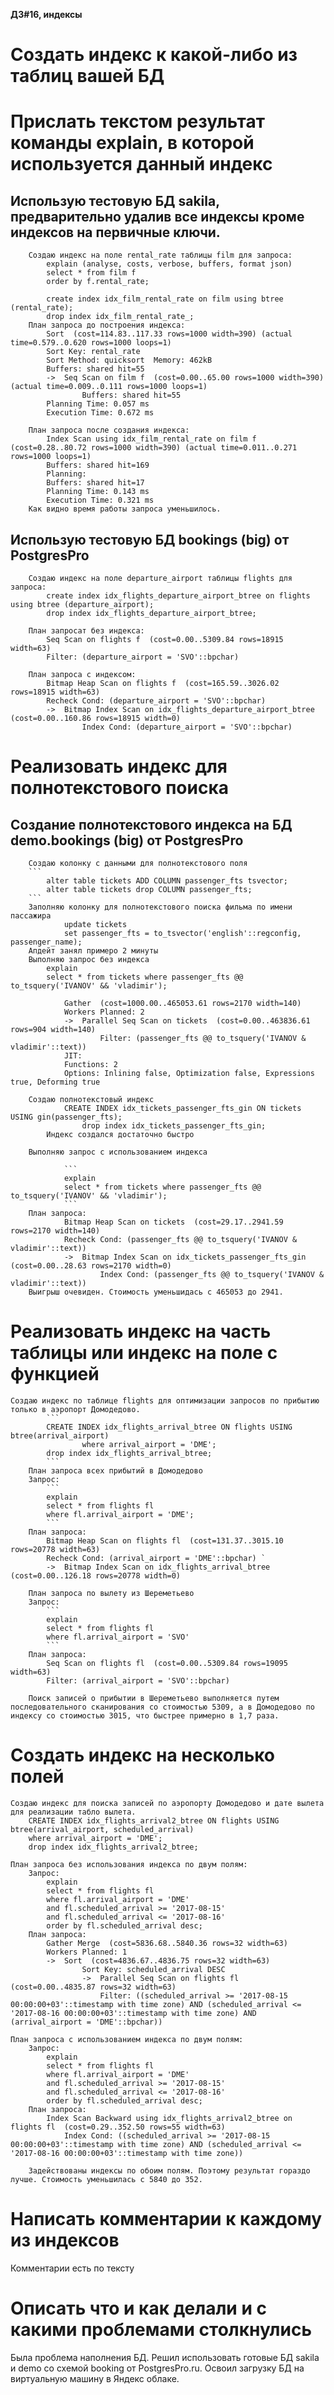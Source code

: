 **ДЗ#16, индексы**

# Создать индекс к какой-либо из таблиц вашей БД
# Прислать текстом результат команды explain, в которой используется данный индекс
 ## Использую тестовую БД sakila, предварительно удалив все индексы кроме индексов на первичные ключи.
		Создаю индекс на поле rental_rate таблицы film для запроса:
			explain (analyse, costs, verbose, buffers, format json)
			select * from film f 
			order by f.rental_rate;
			
			create index idx_film_rental_rate on film using btree (rental_rate);
			drop index idx_film_rental_rate_;
		План запроса до построения индекса: 
			Sort  (cost=114.83..117.33 rows=1000 width=390) (actual time=0.579..0.620 rows=1000 loops=1)
			Sort Key: rental_rate
			Sort Method: quicksort  Memory: 462kB
			Buffers: shared hit=55
			->  Seq Scan on film f  (cost=0.00..65.00 rows=1000 width=390) (actual time=0.009..0.111 rows=1000 loops=1)
					Buffers: shared hit=55
			Planning Time: 0.057 ms
			Execution Time: 0.672 ms

		План запроса после создания индекса:
			Index Scan using idx_film_rental_rate on film f  (cost=0.28..80.72 rows=1000 width=390) (actual time=0.011..0.271 rows=1000 loops=1)
			Buffers: shared hit=169
			Planning:
			Buffers: shared hit=17
			Planning Time: 0.143 ms
			Execution Time: 0.321 ms
		Как видно время работы запроса уменьшилось.

 ## Использую тестовую БД bookings (big) от PostgresPro
		Создаю индекс на поле departure_airport таблицы flights для запроса:
			create index idx_flights_departure_airport_btree on flights using btree (departure_airport);
			drop index idx_flights_departure_airport_btree;

		План запросат без индекса:
			Seq Scan on flights f  (cost=0.00..5309.84 rows=18915 width=63)
			Filter: (departure_airport = 'SVO'::bpchar)

		План запроса с индексом:
			Bitmap Heap Scan on flights f  (cost=165.59..3026.02 rows=18915 width=63)
			Recheck Cond: (departure_airport = 'SVO'::bpchar)
			->  Bitmap Index Scan on idx_flights_departure_airport_btree  (cost=0.00..160.86 rows=18915 width=0)
					Index Cond: (departure_airport = 'SVO'::bpchar)

# Реализовать индекс для полнотекстового поиска
  ## Создание полнотекстового индекса на БД demo.bookings (big) от PostgresPro
		Создаю колонку с данными для полнотекстового поля	
		```
			alter table tickets ADD COLUMN passenger_fts tsvector;
			alter table tickets drop COLUMN passenger_fts;
		```
		Заполняю колонку для полнотекстового поиска фильма по имени пассажира
				update tickets 
				set passenger_fts = to_tsvector('english'::regconfig, passenger_name);
		Апдейт занял примеро 2 минуты
		Выполняю запрос без индекса
			explain 
			select * from tickets where passenger_fts @@ to_tsquery('IVANOV' && 'vladimir');
			
				Gather  (cost=1000.00..465053.61 rows=2170 width=140)
				Workers Planned: 2
				->  Parallel Seq Scan on tickets  (cost=0.00..463836.61 rows=904 width=140)
						Filter: (passenger_fts @@ to_tsquery('IVANOV & vladimir'::text))
				JIT:
				Functions: 2
				Options: Inlining false, Optimization false, Expressions true, Deforming true

		Создаю полнотекстовый индекс
				CREATE INDEX idx_tickets_passenger_fts_gin ON tickets USING gin(passenger_fts);
					drop index idx_tickets_passenger_fts_gin;
			Индекс создался достаточно быстро

		Выполняю запрос с использованием индекса

				```
				explain
				select * from tickets where passenger_fts @@ to_tsquery('IVANOV' && 'vladimir');
				```	
		План запроса:
				Bitmap Heap Scan on tickets  (cost=29.17..2941.59 rows=2170 width=140)
				Recheck Cond: (passenger_fts @@ to_tsquery('IVANOV & vladimir'::text))
				->  Bitmap Index Scan on idx_tickets_passenger_fts_gin  (cost=0.00..28.63 rows=2170 width=0)
						Index Cond: (passenger_fts @@ to_tsquery('IVANOV & vladimir'::text))
		Выигрыш очевиден. Стоимость уменьшидась с 465053 до 2941.
# Реализовать индекс на часть таблицы или индекс на поле с функцией
	Создаю индекс по таблице flights для оптимизации запросов по прибытию только в аэропорт Домодедово.
			```
			CREATE INDEX idx_flights_arrival_btree ON flights USING btree(arrival_airport) 
					where arrival_airport = 'DME';	
			drop index idx_flights_arrival_btree;
			```
		План запроса всех прибытий в Домодедово
		Запрос:
			```
			explain
			select * from flights fl
			where fl.arrival_airport = 'DME';
			```
		План запроса:
			Bitmap Heap Scan on flights fl  (cost=131.37..3015.10 rows=20778 width=63) 
			Recheck Cond: (arrival_airport = 'DME'::bpchar) `
			->  Bitmap Index Scan on idx_flights_arrival_btree  (cost=0.00..126.18 rows=20778 width=0)
			
		План запроса по вылету из Шереметьево
		Запрос:
			```
			explain
			select * from flights fl
			where fl.arrival_airport = 'SVO'
			```
		План запроса:
			Seq Scan on flights fl  (cost=0.00..5309.84 rows=19095 width=63)
			Filter: (arrival_airport = 'SVO'::bpchar)

		Поиск записей о прибытии в Шереметьево выполняется путем последовательного сканирования со стоимостью 5309, а в Домодедово по индексу со стоимостью 3015, что быстрее примерно в 1,7 раза.

# Создать индекс на несколько полей

	Создаю индекс для поиска записей по аэропорту Домодедово и дате вылета для реализации табло вылета.
		CREATE INDEX idx_flights_arrival2_btree ON flights USING btree(arrival_airport, scheduled_arrival)
		where arrival_airport = 'DME';
		drop index idx_flights_arrival2_btree;

	План запроса без использования индекса по двум полям:
		Запрос:
			explain 
			select * from flights fl
			where fl.arrival_airport = 'DME'
			and fl.scheduled_arrival >= '2017-08-15'
			and fl.scheduled_arrival <= '2017-08-16'
			order by fl.scheduled_arrival desc;
		План запроса:
			Gather Merge  (cost=5836.68..5840.36 rows=32 width=63)
			Workers Planned: 1
			->  Sort  (cost=4836.67..4836.75 rows=32 width=63)
					Sort Key: scheduled_arrival DESC
					->  Parallel Seq Scan on flights fl  (cost=0.00..4835.87 rows=32 width=63)
						Filter: ((scheduled_arrival >= '2017-08-15 00:00:00+03'::timestamp with time zone) AND (scheduled_arrival <= '2017-08-16 00:00:00+03'::timestamp with time zone) AND (arrival_airport = 'DME'::bpchar))
	
	План запроса с использованием индекса по двум полям:
		Запрос:
			explain 
			select * from flights fl
			where fl.arrival_airport = 'DME'
			and fl.scheduled_arrival >= '2017-08-15'
			and fl.scheduled_arrival <= '2017-08-16'
			order by fl.scheduled_arrival desc;
		План запроса:
			Index Scan Backward using idx_flights_arrival2_btree on flights fl  (cost=0.29..352.50 rows=55 width=63)  
				Index Cond: ((scheduled_arrival >= '2017-08-15 00:00:00+03'::timestamp with time zone) AND (scheduled_arrival <= '2017-08-16 00:00:00+03'::timestamp with time zone))
		
		Задействованы индексы по обоим полям. Поэтому результат гораздо лучше. Стоимость уменьшилась с 5840 до 352.

# Написать комментарии к каждому из индексов
Комментарии есть по тексту
# Описать что и как делали и с какими проблемами столкнулись
Была проблема наполнения БД. Решил использовать готовые БД sakila и demo со схемой booking от PostgresPro.ru.
Освоил загрузку БД на виртуальную машину в Яндекс облаке.